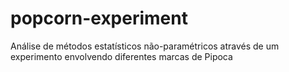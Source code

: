 # popcorn-experiment
Análise de métodos estatísticos não-paramétricos através de um experimento envolvendo diferentes marcas de Pipoca
